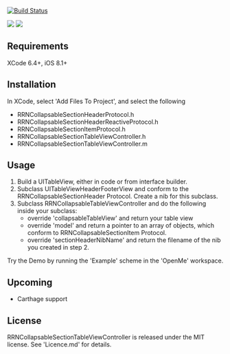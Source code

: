 [![Build Status](https://travis-ci.org/rob-nash/RRNCollapsableSectionTableView.svg?branch=master)](https://travis-ci.org/rob-nash/RRNCollapsableSectionTableView)

![](http://i.imgur.com/jDq37Ip.gif?1)
![](http://i.imgur.com/77YQhPE.gif?1)

## Requirements
XCode 6.4+, iOS 8.1+

## Installation
In XCode, select 'Add Files To Project', and select the following
* RRNCollapsableSectionHeaderProtocol.h
* RRNCollapsableSectionHeaderReactiveProtocol.h
* RRNCollapsableSectionItemProtocol.h
* RRNCollapsableSectionTableViewController.h
* RRNCollapsableSectionTableViewController.m

## Usage
1. Build a UITableView, either in code or from interface builder.
2. Subclass UITableViewHeaderFooterView and conform to the RRNCollapsableSectionHeader Protocol. Create a nib for this subclass.
3. Subclass RRNCollapsableTableViewController and do the following inside your subclass:
	* override 'collapsableTableView' and return your table view
	* override 'model' and return a pointer to an array of objects, which conform to RRNCollapsableSectionItem Protocol.
	* override 'sectionHeaderNibName' and return the filename of the nib you created in step 2.

Try the Demo by running the 'Example' scheme in the 'OpenMe' workspace.

## Upcoming
* Carthage support

## License
RRNCollapsableSectionTableViewController is released under the MIT license. See 'Licence.md' for details.